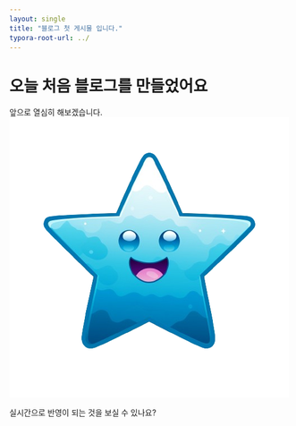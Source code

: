 ```yaml
---
layout: single
title: "블로그 첫 게시물 입니다."
typora-root-url: ../
---
```


# 오늘 처음 블로그를 만들었어요 
앞으로 열심히 해보겠습니다.![Starlogo](/images/2023-12-13-first/Starlogo-1702644239865-4.png)

실시간으로 반영이 되는 것을 보실 수 있나요? 
